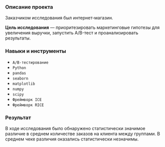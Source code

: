 ### Описание проекта

Заказчиком исследования был интернет-магазин.

**Цель исследования** — приоритезировать маркетинговые гипотезы для увеличения выручки, запустить A/B-тест и проанализировать результаты.

### Навыки и инструменты

- `A/B-тестирование`
- `Python`
- `pandas`
- `seaborn`
- `matplotlib`
- `numpy`
- `scipy`
- `Фреймворк ICE`
- `Фреймворк RICE`


### Результат

В ходе исследования было обнаружено статистически значимое различие в среднем количестве заказов на клиента между группами. В среднем чеке различия оказались статистически незначимы.
